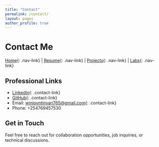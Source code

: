 ```yaml
---
title: "Contact"
permalink: /contact/
layout: pages
author_profile: true
---
```


# Contact Me

[Home](/){: .nav-link} | [Resume](/resume){: .nav-link} | [Projects](/projects){: .nav-link} | [Labs](/labs){: .nav-link}

## Professional Links
- [LinkedIn](https://www.linkedin.com/in/winjoyntinyari){: .contact-link}
- [GitHub](https://github.com/ntinyari765){: .contact-link}
- Email: [winjoyntinyari765@gmail.com](mailto:winjoyntinyari765@gmail.com){: .contact-link}
- Phone: +254769457530

## Get in Touch
Feel free to reach out for collaboration opportunities, job inquiries, or technical discussions.
